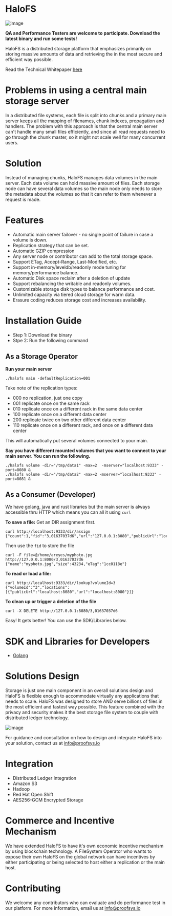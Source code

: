 # HaloFS

![image](https://user-images.githubusercontent.com/4479171/130297141-745672a2-602d-4df2-9748-20354d1ee87c.png)

**QA and Performance Testers are welcome to participate. Download the latest binary and run some tests!**

HaloFS is a distributed storage platform that emphasizes primarily on storing massive amounts of data and retrieving the in the most secure and efficient way possible. 

Read the Technical Whitepaper [here](#)

# Problems in using a central main storage server
In a distributed file systems, each file is split into chunks and a primary main server keeps all the mapping of filenames, chunk indexes, propagation and handlers. The problem with this approach is that the central main server can't handle many small files efficiently, and since all read requests need to go through the chunk master, so it might not scale well for many concurrent users.

# Solution
Instead of managing chunks, HaloFS manages data volumes in the main server. Each data volume can hold massive amount of files. Each storage node can have several data volumes so the main node only needs to store the metadata about the volumes so that it can refer to them whenever a request is made.

# Features
- Automatic main server failover - no single point of failure in case a volume is down.
- Replication strategy that can be set.
- Automatic GZIP compression
- Any server node or contributor can add to the total storage space.
- Support ETag, Accept-Range, Last-Modified, etc.
- Support in-memory/leveldb/readonly mode tuning for memory/performance balance.
- Automatic Disk space reclaim after a deletion of update
- Support rebalancing the writable and readonly volumes.
- Customizable storage disk types to balance performance and cost.
- Unlimited capacity via tiered cloud storage for warm data.
- Erasure coding reduces storage cost and increases availability.

# Installation Guide
- Step 1: Download the binary
- Stpe 2: Run the following command

## As a Storage Operator

**Run your main server**
```
./halofs main -defaultReplication=001
```
Take note of the replication types:

- 000	no replication, just one copy
- 001	replicate once on the same rack
- 010	replicate once on a different rack in the same data center
- 100	replicate once on a different data center
- 200	replicate twice on two other different data center
- 110	replicate once on a different rack, and once on a different data center

This will automatically put several volumes connected to your main.

**Say you have different mounted volumes that you want to connect to your main server. You can run the following.**
```
./halofs volume -dir="/tmp/data1" -max=2  -mserver="localhost:9333" -port=8080 & 
./halofs volume -dir="/tmp/data2" -max=2 -mserver="localhost:9333" -port=8081 &
```
## As a Consumer (Developer)
We have golang, java and rust libraries but the main server is always accessible thru HTTP which means you can all it using `curl`

**To save a file:**
Get an DIR assignment first.
```
curl http://localhost:9333/dir/assign
{"count":1,"fid":"3,01637037d6","url":"127.0.0.1:8080","publicUrl":"localhost:8080"}
```
Then use the `fid` to store the file
```
curl -F file=@/home/areyes/myphoto.jpg http://127.0.0.1:8080/3,01637037d6
{"name":"myphoto.jpg","size":43234,"eTag":"1cc0118e"}
```

**To read or load a file:**
```
curl http://localhost:9333/dir/lookup?volumeId=3
{"volumeId":"3","locations":[{"publicUrl":"localhost:8080","url":"localhost:8080"}]}
```
**To clean up or trigger a deletion of the file**
```
curl -X DELETE http://127.0.0.1:8080/3,01637037d6
```

Easy! It gets better! You can use the SDK/Libraries below. 

# SDK and Libraries for Developers
- [Golang](https://github.com/halostac-platform/golang-halofs-lib)

# Solutions Design
Storage is just one main component in an overall solutions design and HaloFS is flexible enough to accommodate virtually any applications that needs to scale. HaloFS was designed to store AND serve billions of files in the most efficient and fastest way possible. This feature combined with the privacy and security makes it the best storage file system to couple with distributed ledger technology.

![image](https://user-images.githubusercontent.com/4479171/130307547-69df3fe8-caea-4db1-90eb-6e654d5b5456.png)

For guidance and consultation on how to design and integrate HaloFS into your solution, contact us at [info@proofsys.io](mailto:info@proofsys.io)

# Integration 
- Distributed Ledger Integration 
- Amazon S3 
- Hadoop
- Red Hat Open Shift
- AES256-GCM Encrypted Storage

# Commerce and Incentive Mechanism
We have extended HaloFS to have it's own economic incentive mechanism by using blockchain technology. A FileSystem Operator who wants to expose their own HaloFS on the global network can have incentives by either participating or being selected to host either a replication or the main host.

# Contributing
We welcome any contributors who can evaluate and do performance test in our platform. For more information, email us at info@proofsys.io
